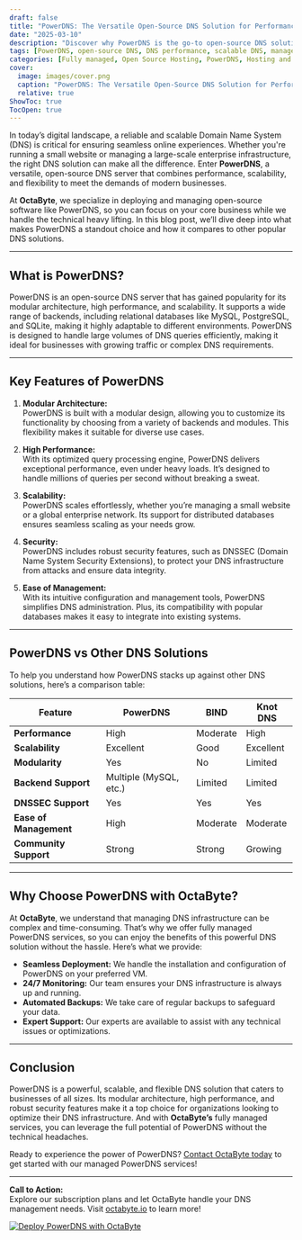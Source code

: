 ```yaml
---
draft: false
title: "PowerDNS: The Versatile Open-Source DNS Solution for Performance and Scalability"
date: "2025-03-10"
description: "Discover why PowerDNS is the go-to open-source DNS solution for businesses seeking performance, scalability, and flexibility. Learn how OctaByte can help you deploy and manage PowerDNS effortlessly."
tags: [PowerDNS, open-source DNS, DNS performance, scalable DNS, managed DNS services, OctaByte, DNS solutions, DNS management, PowerDNS vs BIND, PowerDNS features]
categories: [Fully managed, Open Source Hosting, PowerDNS, Hosting and Infrastructure, Infrastructure]
cover:
  image: images/cover.png
  caption: "PowerDNS: The Versatile Open-Source DNS Solution for Performance and Scalability"
  relative: true
ShowToc: true
TocOpen: true
---
```



In today’s digital landscape, a reliable and scalable Domain Name System (DNS) is critical for ensuring seamless online experiences. Whether you're running a small website or managing a large-scale enterprise infrastructure, the right DNS solution can make all the difference. Enter **PowerDNS**, a versatile, open-source DNS server that combines performance, scalability, and flexibility to meet the demands of modern businesses.

At **OctaByte**, we specialize in deploying and managing open-source software like PowerDNS, so you can focus on your core business while we handle the technical heavy lifting. In this blog post, we’ll dive deep into what makes PowerDNS a standout choice and how it compares to other popular DNS solutions.

---

## What is PowerDNS?

PowerDNS is an open-source DNS server that has gained popularity for its modular architecture, high performance, and scalability. It supports a wide range of backends, including relational databases like MySQL, PostgreSQL, and SQLite, making it highly adaptable to different environments. PowerDNS is designed to handle large volumes of DNS queries efficiently, making it ideal for businesses with growing traffic or complex DNS requirements.

---

## Key Features of PowerDNS

1. **Modular Architecture:**  
   PowerDNS is built with a modular design, allowing you to customize its functionality by choosing from a variety of backends and modules. This flexibility makes it suitable for diverse use cases.

2. **High Performance:**  
   With its optimized query processing engine, PowerDNS delivers exceptional performance, even under heavy loads. It’s designed to handle millions of queries per second without breaking a sweat.

3. **Scalability:**  
   PowerDNS scales effortlessly, whether you’re managing a small website or a global enterprise network. Its support for distributed databases ensures seamless scaling as your needs grow.

4. **Security:**  
   PowerDNS includes robust security features, such as DNSSEC (Domain Name System Security Extensions), to protect your DNS infrastructure from attacks and ensure data integrity.

5. **Ease of Management:**  
   With its intuitive configuration and management tools, PowerDNS simplifies DNS administration. Plus, its compatibility with popular databases makes it easy to integrate into existing systems.

---

## PowerDNS vs Other DNS Solutions

To help you understand how PowerDNS stacks up against other DNS solutions, here’s a comparison table:

| Feature                | PowerDNS               | BIND                   | Knot DNS              |
|------------------------|------------------------|------------------------|-----------------------|
| **Performance**        | High                   | Moderate               | High                  |
| **Scalability**        | Excellent              | Good                   | Excellent             |
| **Modularity**         | Yes                    | No                     | Limited               |
| **Backend Support**    | Multiple (MySQL, etc.) | Limited                | Limited               |
| **DNSSEC Support**     | Yes                    | Yes                    | Yes                   |
| **Ease of Management** | High                   | Moderate               | Moderate              |
| **Community Support**  | Strong                 | Strong                 | Growing               |

---

## Why Choose PowerDNS with OctaByte?

At **OctaByte**, we understand that managing DNS infrastructure can be complex and time-consuming. That’s why we offer fully managed PowerDNS services, so you can enjoy the benefits of this powerful DNS solution without the hassle. Here’s what we provide:

- **Seamless Deployment:** We handle the installation and configuration of PowerDNS on your preferred VM.  
- **24/7 Monitoring:** Our team ensures your DNS infrastructure is always up and running.  
- **Automated Backups:** We take care of regular backups to safeguard your data.  
- **Expert Support:** Our experts are available to assist with any technical issues or optimizations.  

---

## Conclusion

PowerDNS is a powerful, scalable, and flexible DNS solution that caters to businesses of all sizes. Its modular architecture, high performance, and robust security features make it a top choice for organizations looking to optimize their DNS infrastructure. And with **OctaByte’s** fully managed services, you can leverage the full potential of PowerDNS without the technical headaches.

Ready to experience the power of PowerDNS? [Contact OctaByte today](https://octabyte.io) to get started with our managed PowerDNS services!

---

**Call to Action:**  
Explore our subscription plans and let OctaByte handle your DNS management needs. Visit [octabyte.io](https://octabyte.io) to learn more!

[![Deploy PowerDNS with OctaByte](/images/deploy-on-octabyte.png)](https://octabyte.io/fully-managed-open-source-services/hosting-and-infrastructure/infrastructure/powerdns)